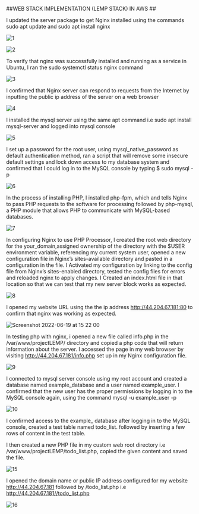 
##WEB STACK IMPLEMENTATION (LEMP STACK) IN AWS ##

I updated the server package to get Nginx installed using the commands sudo apt update and sudo apt install nginx

![1](https://user-images.githubusercontent.com/79456052/174483875-8884d5ea-2ab2-4b24-bb48-671a126f9939.png)

![2](https://user-images.githubusercontent.com/79456052/174483907-96a4ebac-9d3a-493a-be0b-b04b90f1f388.png)

To verify that nginx was successfully installed and running as a service in Ubuntu, I ran the sudo systemctl status nginx command

![3](https://user-images.githubusercontent.com/79456052/174483948-c4c06d9f-d29f-4b33-a6ed-0b6ed2e8974d.png)

I confirmed that Nginx server can respond to requests from the Internet by inputting the public ip address of the server on a web browser

![4](https://user-images.githubusercontent.com/79456052/174484125-68fa64f5-1175-4045-a95e-5b3f29d667b9.png)

I installed the mysql server using the same apt command i.e sudo apt install mysql-server and logged into mysql console

![5](https://user-images.githubusercontent.com/79456052/174484304-a5f5865b-6baa-4e15-9a8e-c6b1a9bf5ae5.png)

 
I set up a  password for the root user, using mysql_native_password as default authentication method, ran a script that will remove some 
insecure default settings and lock down access to my database system and confirmed that I could log in to the MySQL console by typing $ sudo mysql -p


![6](https://user-images.githubusercontent.com/79456052/174484412-795181d3-0a19-4561-aa64-c81e9d8c75af.png)

In the process of installing  PHP, I installed php-fpm, which and tells Nginx to pass PHP requests to the software for processing 
followed by  php-mysql, a PHP module that allows PHP to communicate with MySQL-based databases.


![7](https://user-images.githubusercontent.com/79456052/174484422-5a92bf25-bf6f-4cbb-a321-84021d3aa4ab.png)

In configuring Nginx to use PHP Processor, 
I created the root web directory for the your_domain,assigned ownership of the directory with the $USER environment variable, referencing my current system user, 
opened a new configuration file in Nginx’s sites-available directory and pasted in a configuration in the file.
I Activated my configuration by linking to the config file from Nginx’s sites-enabled directory, tested the config files for errors and reloaded nginx to
apply changes. I Created an index.html file in that location so that we can test that my new server block works as expected.

![8](https://user-images.githubusercontent.com/79456052/174485116-a4954c17-ae73-4493-8d4d-9f63595d77ee.png)

I opened my website URL using the the ip address http://44.204.67.181:80 to confirm that nginx was working as expected.

![Screenshot 2022-06-19 at 15 22 00](https://user-images.githubusercontent.com/79456052/174485841-546f4c88-366a-47c3-a839-0d42f6126894.png)

In testing php with nginx, i opened a new file called info.php in the /var/www/projectLEMP/ directory and copied a php code that will return information
about the server. I accessed the page in my web browser by visiting http://44.204.67.181/info.php set up in my Nginx configuration file.


![9](https://user-images.githubusercontent.com/79456052/174485960-d48bbb7b-225e-4297-875d-8c05ca65ccd8.png)

I connected to mysql server  console using my root account and created a database named example_database and a user named example_user. I 
confirmed that the new user has the proper permissions by logging in to the MySQL console again, using the command mysql -u example_user -p


![10](https://user-images.githubusercontent.com/79456052/174486261-d4a0d2cb-7ac6-4d63-885d-707d63baa054.png)

I confirmed access to the example_ database after  logging in to the MySQL console, created a test table named todo_list. followed by inserting a few rows of content in the test table. 

I then created a new PHP file in my  custom web root directory i.e /var/www/projectLEMP/todo_list.php, copied the given content and saved the file.


![15](https://user-images.githubusercontent.com/79456052/174487577-0d734d17-79ff-4d0e-a9fb-c48774b68a8d.png)


I opened the domain name or public IP address configured for my  website http://44.204.67.181 followed by /todo_list.php i.e http://44.204.67.181//todo_list.php


![16](https://user-images.githubusercontent.com/79456052/174488453-8a3dc756-9d94-4b83-b78b-b231ebf5a756.png)






